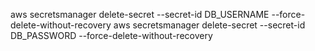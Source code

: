 aws secretsmanager delete-secret --secret-id DB_USERNAME --force-delete-without-recovery
aws secretsmanager delete-secret --secret-id DB_PASSWORD --force-delete-without-recovery
